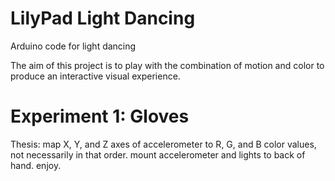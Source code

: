 LilyPad Light Dancing
=====================

Arduino code for light dancing

The aim of this project is to play with the combination of motion and color to produce an interactive visual experience.

Experiment 1: Gloves
====================

Thesis: map X, Y, and Z axes of accelerometer to R, G, and B color values, not necessarily in that order. mount accelerometer and lights to back of hand. enjoy.
